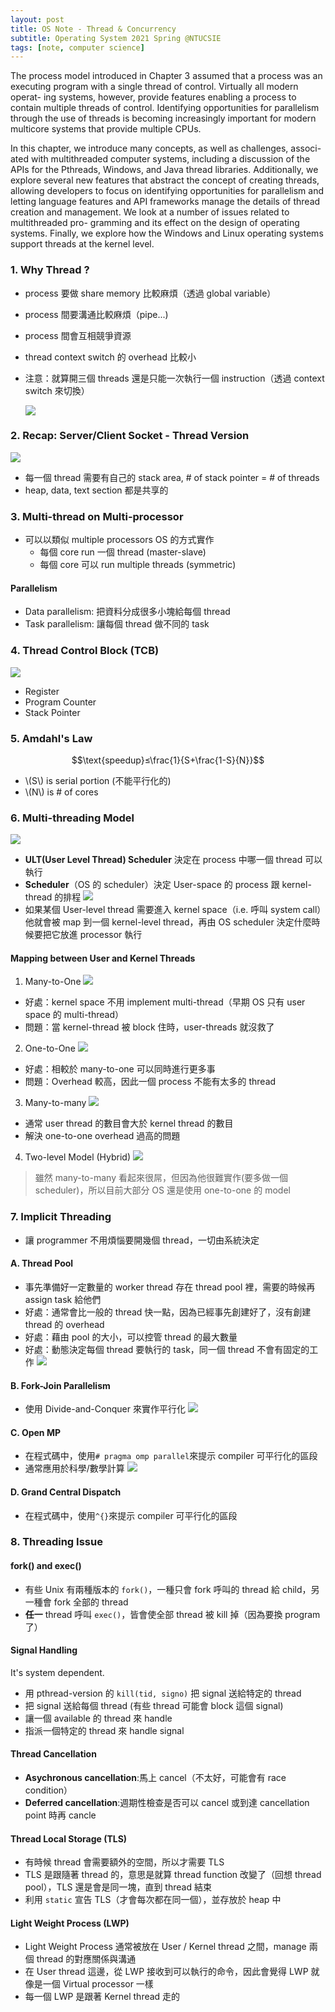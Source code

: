 ```yaml
---
layout: post
title: OS Note - Thread & Concurrency
subtitle: Operating System 2021 Spring @NTUCSIE
tags: [note, computer science]
---
```


The process model introduced in Chapter 3 assumed that a process was an executing program with a single thread of control. Virtually all modern operat- ing systems, however, provide features enabling a process to contain multiple threads of control. Identifying opportunities for parallelism through the use of threads is becoming increasingly important for modern multicore systems that provide multiple CPUs.

In this chapter, we introduce many concepts, as well as challenges, associ- ated with multithreaded computer systems, including a discussion of the APIs for the Pthreads, Windows, and Java thread libraries. Additionally, we explore several new features that abstract the concept of creating threads, allowing developers to focus on identifying opportunities for parallelism and letting language features and API frameworks manage the details of thread creation and management. We look at a number of issues related to multithreaded pro- gramming and its effect on the design of operating systems. Finally, we explore how the Windows and Linux operating systems support threads at the kernel level.

### 1. Why Thread ?

- process 要做 share memory 比較麻煩（透過 global variable）
- process 間要溝通比較麻煩（pipe...)
- process 間會互相競爭資源
- thread context switch 的 overhead 比較小
- 注意：就算開三個 threads 還是只能一次執行一個 instruction（透過 context switch 來切換）

  ![](https://i.imgur.com/VIdLbJR.png)

### 2. Recap: Server/Client Socket - Thread Version

![](https://i.imgur.com/5t6GcwA.png)

- 每一個 thread 需要有自己的 stack area, # of stack pointer = # of threads
- heap, data, text section 都是共享的

### 3. Multi-thread on Multi-processor

- 可以以類似 multiple processors OS 的方式實作
  - 每個 core run 一個 thread (master-slave)
  - 每個 core 可以 run multiple threads (symmetric)

#### Parallelism

- Data parallelism: 把資料分成很多小塊給每個 thread
- Task parallelism: 讓每個 thread 做不同的 task

### 4. Thread Control Block (TCB)

![](https://i.imgur.com/qDOgKPM.png)

- Register
- Program Counter
- Stack Pointer

### 5. Amdahl's Law

$$\text{speedup}≤\frac{1}{S+\frac{1-S}{N}}$$

- \\(S\\) is serial portion (不能平行化的)
- \\(N\\) is # of cores

### 6. Multi-threading Model

![](https://i.imgur.com/O3HOQvA.png)

- **ULT(User Level Thread) Scheduler** 決定在 process 中哪一個 thread 可以執行
- **Scheduler**（OS 的 scheduler）決定 User-space 的 process 跟 kernel-thread 的排程
  ![](https://i.imgur.com/6n8wwvz.png)
- 如果某個 User-level thread 需要進入 kernel space（i.e. 呼叫 system call）他就會被 map 到一個 kernel-level thread，再由 OS scheduler 決定什麼時候要把它放進 processor 執行

#### Mapping between User and Kernel Threads

1. Many-to-One
   ![](https://i.imgur.com/fCUqPP4.png)

- 好處：kernel space 不用 implement multi-thread（早期 OS 只有 user space 的 multi-thread）
- 問題：當 kernel-thread 被 block 住時，user-threads 就沒救了

2. One-to-One
   ![](https://i.imgur.com/iivWXTS.png)

- 好處：相較於 many-to-one 可以同時進行更多事
- 問題：Overhead 較高，因此一個 process 不能有太多的 thread

3. Many-to-many
   ![](https://i.imgur.com/RBK6kGq.png)

- 通常 user thread 的數目會大於 kernel thread 的數目
- 解決 one-to-one overhead 過高的問題

4. Two-level Model (Hybrid)
   ![](https://i.imgur.com/I9sqJRT.png)

> 雖然 many-to-many 看起來很屌，但因為他很難實作(要多做一個 scheduler)，所以目前大部分 OS 還是使用 one-to-one 的 model

### 7. Implicit Threading

- 讓 programmer 不用煩惱要開幾個 thread，一切由系統決定

#### A. Thread Pool

- 事先準備好一定數量的 worker thread 存在 thread pool 裡，需要的時候再 assign task 給他們
- 好處：通常會比一般的 thread 快一點，因為已經事先創建好了，沒有創建 thread 的 overhead
- 好處：藉由 pool 的大小，可以控管 thread 的最大數量
- 好處：動態決定每個 thread 要執行的 task，同一個 thread 不會有固定的工作
  ![](https://i.imgur.com/2yXmTdL.png)

#### B. Fork-Join Parallelism

- 使用 Divide-and-Conquer 來實作平行化
  ![](https://i.imgur.com/CFVacwt.png)

#### C. Open MP

- 在程式碼中，使用`# pragma omp parallel`來提示 compiler 可平行化的區段
- 通常應用於科學/數學計算
  ![](https://i.imgur.com/OTWtgfZ.png)

#### D. Grand Central Dispatch

- 在程式碼中，使用`^{}`來提示 compiler 可平行化的區段

### 8. Threading Issue

#### fork() and exec()

- 有些 Unix 有兩種版本的 `fork()`，一種只會 fork 呼叫的 thread 給 child，另一種會 fork 全部的 thread
- **任一** thread 呼叫 `exec()`，皆會使全部 thread 被 kill 掉（因為要換 program 了）

#### Signal Handling

It's system dependent.

- 用 pthread-version 的 `kill(tid, signo)` 把 signal 送給特定的 thread
- 把 signal 送給每個 thread (有些 thread 可能會 block 這個 signal)
- 讓一個 available 的 thread 來 handle
- 指派一個特定的 thread 來 handle signal

#### Thread Cancellation

- **Asychronous cancellation**:馬上 cancel（不太好，可能會有 race condition）
- **Deferred cancellation**:週期性檢查是否可以 cancel 或到達 cancellation point 時再 cancle

#### Thread Local Storage (TLS)

- 有時候 thread 會需要額外的空間，所以才需要 TLS
- TLS 是跟隨著 thread 的，意思是就算 thread function 改變了（回想 thread pool），TLS 還是會是同一塊，直到 thread 結束
- 利用 `static` 宣告 TLS（才會每次都在同一個），並存放於 heap 中

#### Light Weight Process (LWP)

- Light Weight Process 通常被放在 User / Kernel thread 之間，manage 兩個 thread 的對應關係與溝通
- 在 User thread 這邊，從 LWP 接收到可以執行的命令，因此會覺得 LWP 就像是一個 Virtual processor 一樣
- 每一個 LWP 是跟著 Kernel thread 走的
